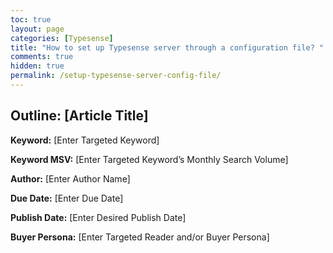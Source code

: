 ```yaml
---
toc: true
layout: page
categories: [Typesense]
title: "How to set up Typesense server through a configuration file? "
comments: true
hidden: true
permalink: /setup-typesense-server-config-file/
---
```


## Outline: [Article Title]

**Keyword:** [Enter Targeted Keyword]

**Keyword MSV:** [Enter Targeted Keyword’s Monthly Search Volume]

**Author:** [Enter Author Name]

**Due Date:** [Enter Due Date]

**Publish Date:** [Enter Desired Publish Date]

**Buyer Persona:** [Enter Targeted Reader and/or Buyer Persona]

<br>

